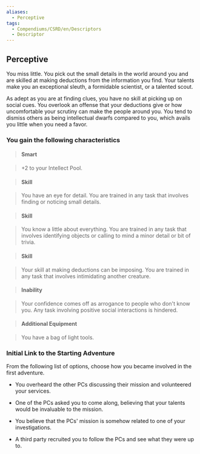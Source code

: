 ```yaml
---
aliases:
  - Perceptive
tags:
  - Compendiums/CSRD/en/Descriptors
  - Descriptor
---
```

  
## Perceptive    
You miss little. You pick out the small details in the world around you and are skilled at making deductions from the information you find. Your talents make you an exceptional sleuth, a formidable scientist, or a talented scout.  
As adept as you are at finding clues, you have no skill at picking up on social cues. You overlook an offense that your deductions give or how uncomfortable your scrutiny can make the people around you. You tend to dismiss others as being intellectual dwarfs compared to you, which avails you little when you need a favor.  
### You gain the following characteristics    
> #### Smart  
> +2 to your Intellect Pool.    
  
> #### Skill  
> You have an eye for detail. You are trained in any task that involves finding or noticing small details.    
  
> #### Skill  
> You know a little about everything. You are trained in any task that involves identifying objects or calling to mind a minor detail or bit of trivia.    
  
> #### Skill  
> Your skill at making deductions can be imposing. You are trained in any task that involves intimidating another creature.    
  
> #### Inability  
> Your confidence comes off as arrogance to people who don't know you. Any task involving positive social interactions is hindered.    
  
> #### Additional Equipment  
> You have a bag of light tools.    
  
### Initial Link to the Starting Adventure    
From the following list of options, choose how you became involved in the first adventure.    
- You overheard the other PCs discussing their mission and volunteered your services.    
- One of the PCs asked you to come along, believing that your talents would be invaluable to the mission.    
- You believe that the PCs' mission is somehow related to one of your investigations.    
- A third party recruited you to follow the PCs and see what they were up to.  